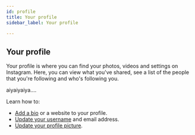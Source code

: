 ```yaml
---
id: profile
title: Your profile
sidebar_label: Your profile

---
```

## Your profile

Your profile is where you can find your photos, videos and settings on Instagram. Here, you can view what you've shared, see a list of the people that you're following and who's following you.

aiyaiyaiya....

Learn how to:

* [Add a bio](https://help.instagram.com/362497417173378?helpref=about_content) or a website to your profile.
* [Update your username](https://help.instagram.com/583107688369069?helpref=about_content) and email address.
* [Update your profile picture](https://help.instagram.com/557544397610546?helpref=about_content).